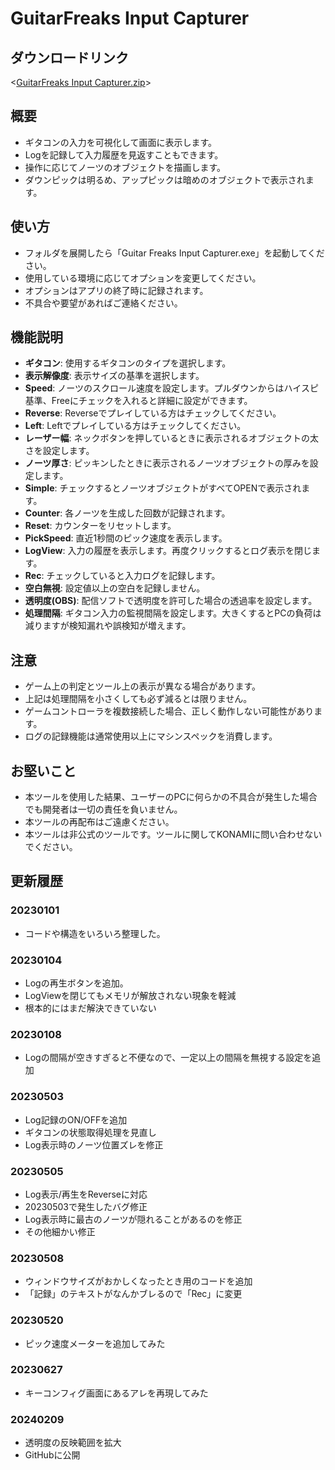 # GuitarFreaks Input Capturer

## ダウンロードリンク
<[GuitarFreaks Input Capturer.zip](https://wachip-taka.github.io/tools/GuitarFreaks%20Input%20Capturer/GuitarFreaks%20Input%20Capturer.zip)>

## 概要
- ギタコンの入力を可視化して画面に表示します。  
- Logを記録して入力履歴を見返すこともできます。
- 操作に応じてノーツのオブジェクトを描画します。
- ダウンピックは明るめ、アップピックは暗めのオブジェクトで表示されます。

## 使い方
- フォルダを展開したら「Guitar Freaks Input Capturer.exe」を起動してください。
- 使用している環境に応じてオプションを変更してください。
- オプションはアプリの終了時に記録されます。
- 不具合や要望があればご連絡ください。

## 機能説明
- **ギタコン**: 使用するギタコンのタイプを選択します。
- **表示解像度**: 表示サイズの基準を選択します。
- **Speed**: ノーツのスクロール速度を設定します。プルダウンからはハイスピ基準、Freeにチェックを入れると詳細に設定ができます。
- **Reverse**: Reverseでプレイしている方はチェックしてください。
- **Left**: Leftでプレイしている方はチェックしてください。
- **レーザー幅**: ネックボタンを押しているときに表示されるオブジェクトの太さを設定します。
- **ノーツ厚さ**: ピッキンしたときに表示されるノーツオブジェクトの厚みを設定します。
- **Simple**: チェックするとノーツオブジェクトがすべてOPENで表示されます。
- **Counter**: 各ノーツを生成した回数が記録されます。
- **Reset**: カウンターをリセットします。
- **PickSpeed**: 直近1秒間のピック速度を表示します。
- **LogView**: 入力の履歴を表示します。再度クリックするとログ表示を閉じます。
- **Rec**: チェックしていると入力ログを記録します。
- **空白無視**: 設定値以上の空白を記録しません。
- **透明度(OBS)**: 配信ソフトで透明度を許可した場合の透過率を設定します。
- **処理間隔**: ギタコン入力の監視間隔を設定します。大きくするとPCの負荷は減りますが検知漏れや誤検知が増えます。

## 注意
- ゲーム上の判定とツール上の表示が異なる場合があります。
- 上記は処理間隔を小さくしても必ず減るとは限りません。
- ゲームコントローラを複数接続した場合、正しく動作しない可能性があります。
- ログの記録機能は通常使用以上にマシンスペックを消費します。

## お堅いこと
- 本ツールを使用した結果、ユーザーのPCに何らかの不具合が発生した場合でも開発者は一切の責任を負いません。  
- 本ツールの再配布はご遠慮ください。  
- 本ツールは非公式のツールです。ツールに関してKONAMIに問い合わせないでください。  

## 更新履歴
### 20230101 
- コードや構造をいろいろ整理した。

### 20230104
- Logの再生ボタンを追加。
- LogViewを閉じてもメモリが解放されない現象を軽減
- 根本的にはまだ解決できていない

### 20230108
- Logの間隔が空きすぎると不便なので、一定以上の間隔を無視する設定を追加

### 20230503
- Log記録のON/OFFを追加
- ギタコンの状態取得処理を見直し
- Log表示時のノーツ位置ズレを修正

### 20230505
- Log表示/再生をReverseに対応
- 20230503で発生したバグ修正
- Log表示時に最古のノーツが隠れることがあるのを修正
- その他細かい修正

### 20230508
- ウィンドウサイズがおかしくなったとき用のコードを追加
- 「記録」のテキストがなんかブレるので「Rec」に変更

### 20230520
- ピック速度メーターを追加してみた

### 20230627
- キーコンフィグ画面にあるアレを再現してみた

### 20240209
- 透明度の反映範囲を拡大
- GitHubに公開

